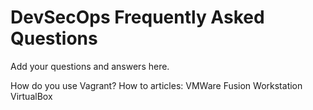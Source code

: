 # DevSecOps Frequently Asked Questions


Add your questions and answers here.

How do you use Vagrant? How to articles:
	VMWare
		Fusion
		Workstation
	VirtualBox
